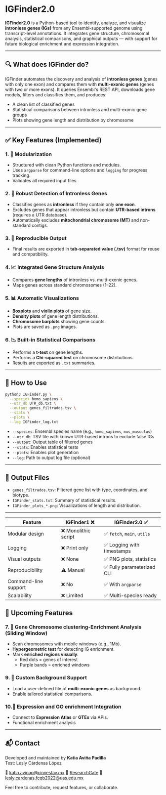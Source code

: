 # IGFinder2.0

**IGFinder2.0** is a Python-based tool to identify, analyze, and visualize **intronless genes (IGs)** from any Ensembl-supported genome using transcript-level annotations. It integrates gene structure, chromosomal analysis, statistical comparisons, and graphical outputs — with support for future biological enrichment and expression integration.

---

## 🔍 What does IGFinder do?

IGFinder automates the discovery and analysis of **intronless genes** (genes with only one exon) and compares them with **multi-exonic genes** (genes with two or more exons). It queries Ensembl's REST API, downloads gene models, filters and classifies them, and produces:

- A clean list of classified genes
- Statistical comparisons between intronless and multi-exonic gene groups
- Plots showing gene length and distribution by chromosome

---

## ✅ Key Features (Implemented)

### 1. 🔧  Modularization

- Structured with clean Python functions and modules.
- Uses `argparse` for command-line options and `logging` for progress tracking.
- Validates all required input files.

### 2. 🧬 Robust Detection of Intronless Genes

- Classifies genes as **intronless** if they contain only **one exon**.
- Excludes genes that appear intronless but contain **UTR-based introns** (requires a UTR database).
- Automatically excludes **mitochondrial chromosome (MT)** and non-standard contigs.

### 3. 💾 Reproducible Output

- Final results are exported in **tab-separated value (.tsv)** format for reuse and compatibility.

### 4. 📈 Integrated Gene Structure Analysis

- Compares **gene lengths** of intronless vs. multi-exonic genes.
- Maps genes across standard chromosomes (1–22).

### 5. 📊 Automatic Visualizations

- **Boxplots** and **violin plots** of gene size.
- **Density plots** of gene length distributions.
- **Chromosome barplots** showing gene counts.
- Plots are saved as `.png` images.

### 6. 📉 Built-in Statistical Comparisons

- Performs a **t-test** on gene lengths.
- Performs a **Chi-squared test** on chromosome distributions.
- Results are exported as `.txt` summaries.

---

## 🧪 How to Use

```bash
python3 IGFinder.py \
  --species homo_sapiens \
  --utr_db UTR_db.txt \
  --output genes_filtrados.tsv \
  --stats \
  --plots \
  --log IGFinder_log.txt
```

- `--species`: Ensembl species name (e.g., `homo_sapiens`, `mus_musculus`)
- `--utr_db`: TSV file with known UTR-based introns to exclude false IGs
- `--output`: Output table of filtered genes
- `--stats`: Enables statistical tests
- `--plots`: Enables plot generation
- `--log`: Path to output log file (optional)

---

## 📂 Output Files

- `genes_filtrados.tsv`: Filtered gene list with type, coordinates, and biotype.
- `IGFinder_stats.txt`: Summary of statistical results.
- `IGFinder_plots_*.png`: Visualizations of length and distribution.

---

| Feature                        | IGFinder1 ❌        | IGFinder2.0 ✅               |
|-------------------------------|---------------------|-----------------------------   |
| Modular design                | ❌ Monolithic script | ✅ `fetch`, `main`, `utils`  |
| Logging                       | ❌ Print only        | ✅ Logging with timestamps   |
| Visual outputs                | ❌ None              | ✅ PNG plots, statistics     |
| Reproducibility               | ⚠️ Manual            | ✅ Fully parameterized CLI   |
| Command-line support          | ❌ No                | ✅ With `argparse`           |
| Scalability                   | ❌ Limited           | ✅ Multi-species ready       |


## 🚧 Upcoming Features

### 7. 🧬 Gene Chromosome clustering-Enrichment Analysis (Sliding Window)

- Scan chromosomes with mobile windows (e.g., 1Mb).
- **Hypergeometric test** for detecting IG enrichment.
- Mark **enriched regions visually**:
  - Red dots = genes of interest
  - Purple bands = enriched windows



### 9. 🧬 Custom Background Support

- Load a user-defined file of **multi-exonic genes** as background.
- Enable tailored statistical comparisons.

### 10.🧬 Expression and GO enrichment Integration

- Connect to **Expression Atlas** or **GTEx** via APIs.
- Functional enrichment analysis


---

## 📬 Contact

Developed and maintained by **Katia Aviña Padilla**  
Test: Lesly Cárdenas López

📧 katia.avinap@cinvestav.mx  🔗 [ResearchGate](https://www.researchgate.net/profile/Katia-Avina-Padilla)
📧 lesly.cardenas.fcqb2022@uas.edu.mx


Feel free to contribute, request features, or collaborate.

